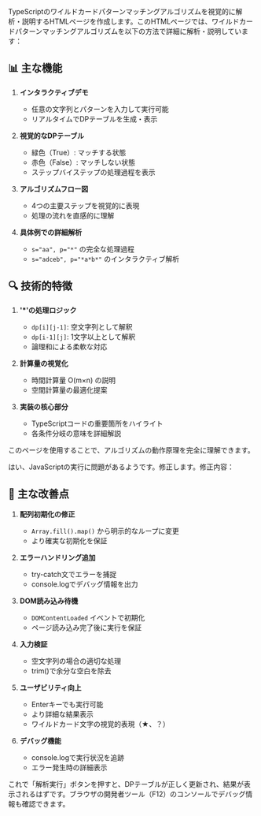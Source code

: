 TypeScriptのワイルドカードパターンマッチングアルゴリズムを視覚的に解析・説明するHTMLページを作成します。このHTMLページでは、ワイルドカードパターンマッチングアルゴリズムを以下の方法で詳細に解析・説明しています：

## 📊 主な機能

1. **インタラクティブデモ**
    - 任意の文字列とパターンを入力して実行可能
    - リアルタイムでDPテーブルを生成・表示

2. **視覚的なDPテーブル**
    - 緑色（True）: マッチする状態
    - 赤色（False）: マッチしない状態
    - ステップバイステップの処理過程を表示

3. **アルゴリズムフロー図**
    - 4つの主要ステップを視覚的に表現
    - 処理の流れを直感的に理解

4. **具体例での詳細解析**
    - `s="aa", p="*"` の完全な処理過程
    - `s="adceb", p="*a*b*"` のインタラクティブ解析

## 🔍 技術的特徴

1. **'\*'の処理ロジック**
    - `dp[i][j-1]`: 空文字列として解釈
    - `dp[i-1][j]`: 1文字以上として解釈
    - 論理和による柔軟な対応

2. **計算量の視覚化**
    - 時間計算量 O(m×n) の説明
    - 空間計算量の最適化提案

3. **実装の核心部分**
    - TypeScriptコードの重要箇所をハイライト
    - 各条件分岐の意味を詳細解説

このページを使用することで、アルゴリズムの動作原理を完全に理解できます。

はい、JavaScriptの実行に問題があるようです。修正します。修正内容：

## 🔧 主な改善点

1. **配列初期化の修正**
    - `Array.fill().map()` から明示的なループに変更
    - より確実な初期化を保証

2. **エラーハンドリング追加**
    - try-catch文でエラーを捕捉
    - console.logでデバッグ情報を出力

3. **DOM読み込み待機**
    - `DOMContentLoaded` イベントで初期化
    - ページ読み込み完了後に実行を保証

4. **入力検証**
    - 空文字列の場合の適切な処理
    - trim()で余分な空白を除去

5. **ユーザビリティ向上**
    - Enterキーでも実行可能
    - より詳細な結果表示
    - ワイルドカード文字の視覚的表現（★、？）

6. **デバッグ機能**
    - console.logで実行状況を追跡
    - エラー発生時の詳細表示

これで「解析実行」ボタンを押すと、DPテーブルが正しく更新され、結果が表示されるはずです。ブラウザの開発者ツール（F12）のコンソールでデバッグ情報も確認できます。
